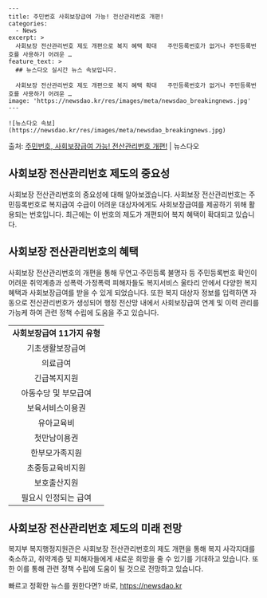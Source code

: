     ---
    title: 주민번호 사회보장급여 가능! 전산관리번호 개편!
    categories:
      - News
    excerpt: >
      사회보장 전산관리번호 제도 개편으로 복지 혜택 확대   주민등록번호가 없거나 주민등록번호를 사용하기 어려운 …
    feature_text: >
      ## 뉴스다오 실시간 뉴스 속보입니다.
    
      사회보장 전산관리번호 제도 개편으로 복지 혜택 확대   주민등록번호가 없거나 주민등록번호를 사용하기 어려운 …
    image: 'https://newsdao.kr/res/images/meta/newsdao_breakingnews.jpg'
    ---
    
    ![뉴스다오 속보](https://newsdao.kr/res/images/meta/newsdao_breakingnews.jpg)

<p>출처: <a href="https://newsdao.kr/4581" rel="dofollow">주민번호, 사회보장급여 가능! 전산관리번호 개편!</a> | 뉴스다오</p>

<h2 data-ke-size="size26">사회보장 전산관리번호 제도의 중요성</h2>
<p data-ke-size="size16">사회보장 전산관리번호의 중요성에 대해 알아보겠습니다. 사회보장 전산관리번호는 주민등록번호로 복지급여 수급이 어려운 대상자에게도 사회보장급여를 제공하기 위해 활용되는 번호입니다. 최근에는 이 번호의 제도가 개편되어 복지 혜택이 확대되고 있습니다.</p>

<h2 data-ke-size="size26">사회보장 전산관리번호의 혜택</h2>
<p data-ke-size="size16">사회보장 전산관리번호의 개편을 통해 무연고·주민등록 불명자 등 주민등록번호 확인이 어려운 취약계층과 성폭력·가정폭력 피해자들도 복지서비스 울타리 안에서 다양한 복지 혜택과 사회보장급여를 받을 수 있게 되었습니다. 또한 복지 대상자 정보를 입력하면 자동으로 전산관리번호가 생성되어 행정 전산망 내에서 사회보장급여 연계 및 이력 관리를 가능케 하여 관련 정책 수립에 도움을 주고 있습니다.</p>

<table>
<tbody>
<tr>
<td style="text-align: center; height: 17px;"><b>사회보장급여 11가지 유형</b></td>
</tr>
<tr>
<td style="text-align: center; height: 17px;">기초생활보장급여</td>
</tr>
<tr>
<td style="text-align: center; height: 17px;">의료급여</td>
</tr>
<tr>
<td style="text-align: center; height: 17px;">긴급복지지원</td>
</tr>
<tr>
<td style="text-align: center; height: 17px;">아동수당 및 부모급여</td>
</tr>
<tr>
<td style="text-align: center; height: 17px;">보육서비스이용권</td>
</tr>
<tr>
<td style="text-align: center; height: 17px;">유아교육비</td>
</tr>
<tr>
<td style="text-align: center; height: 17px;">첫만남이용권</td>
</tr>
<tr>
<td style="text-align: center; height: 17px;">한부모가족지원</td>
</tr>
<tr>
<td style="text-align: center; height: 17px;">초중등교육비지원</td>
</tr>
<tr>
<td style="text-align: center; height: 17px;">보호출산지원</td>
</tr>
<tr>
<td style="text-align: center; height: 17px;">필요시 인정되는 급여</td>
</tr>
</tbody>
</table>

<h2 data-ke-size="size26">사회보장 전산관리번호 제도의 미래 전망</h2>
<p data-ke-size="size16">복지부 복지행정지원관은 사회보장 전산관리번호의 제도 개편을 통해 복지 사각지대를 축소하고, 취약계층 및 피해자들에게 새로운 희망을 줄 수 있기를 기대하고 있습니다. 또한 이를 통해 관련 정책 수립에 도움이 될 것으로 전망하고 있습니다.</p>
 

빠르고 정확한 뉴스를 원한다면? 바로, <a href="https://newsdao.kr" rel="dofollow">https://newsdao.kr</a>


    
